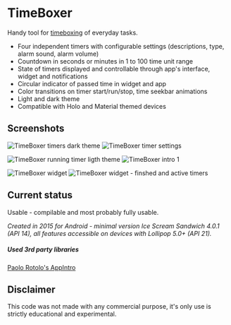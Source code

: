 # TimeBoxer

Handy tool for [timeboxing](https://en.wikipedia.org/wiki/Timeboxing) of everyday tasks.

 * Four independent timers with configurable settings (descriptions, type, alarm sound, alarm volume)
 * Countdown in seconds or minutes in 1 to 100 time unit range 
 * State of timers displayed and controllable through app's interface, widget and notifications 
 * Circular indicator of passed time in widget and app 
 * Color transitions on timer start/run/stop, time seekbar animations
 * Light and dark theme
 * Compatible with Holo and Material themed devices 
 

## Screenshots
![TimeBoxer timers dark theme](http://appnode.pl/screenshots/TimeBoxer/TimeBoxer-timers02.jpg)
![TimeBoxer timer settings](http://appnode.pl/screenshots/TimeBoxer/TimeBoxer-timer_settings01.jpg)

![TimeBoxer running timer ligth theme](http://appnode.pl/screenshots/TimeBoxer/TimeBoxer-timer_running01b.jpg)
![TimeBoxer intro 1](http://appnode.pl/screenshots/TimeBoxer/TimeBoxer-intro01.jpg)

![TimeBoxer widget](http://appnode.pl/screenshots/TimeBoxer/TimeBoxer-widget.jpg)
![TimeBoxer widget - finshed and active timers](http://appnode.pl/screenshots/TimeBoxer/TimeBoxer-widget_active_02.jpg)


## Current status
Usable - compilable and most probably fully usable.

_Created in 2015 for Android - minimal version Ice Scream Sandwich 4.0.1 (API 14), all features accessible on devices with Lollipop 5.0+ (API 21)._

##### Used 3rd party libraries
[Paolo Rotolo's AppIntro](https://github.com/PaoloRotolo/AppIntro)


## Disclaimer
This code was not made with any commercial purpose, it's only use is strictly educational and experimental.